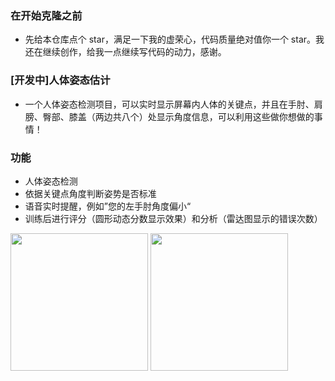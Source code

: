 ### 在开始克隆之前
+ 先给本仓库点个 star，满足一下我的虚荣心，代码质量绝对值你一个 star。我还在继续创作，给我一点继续写代码的动力，感谢。

### [开发中]人体姿态估计
+ 一个人体姿态检测项目，可以实时显示屏幕内人体的关键点，并且在手肘、肩膀、臀部、膝盖（两边共八个）处显示角度信息，可以利用这些做你想做的事情！

### 功能
+ 人体姿态检测
+ 依据关键点角度判断姿势是否标准
+ 语音实时提醒，例如”您的左手肘角度偏小“
+ 训练后进行评分（圆形动态分数显示效果）和分析（雷达图显示的错误次数）


<div>
<img src="https://img1.imgtp.com/2023/05/23/adI1n8vP.jpg" width = "220" align="center"/>
<img src="https://img1.imgtp.com/2023/05/23/2TFRH1ZG.jpg" width = "220" align="center"/>
</div>
